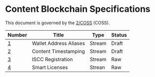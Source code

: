 # Content Blockchain Specifications

This document is governed by the [2/COSS](https://rfc.unprotocols.org/spec:2/COSS/) (COSS).

| Number                         | Title                  | Type   | Status |
| ------------------------------ | ---------------------- | ------ | ------ |
| [1](spec-0001-alias.md)        | Wallet Address Aliases | Stream | Draft  |
| [2](spec-0002-timestamp.md)    | Content Timestamping   | Stream | Draft  |
| [3](spec-0003-iscc.md)         | ISCC Registration      | Stream | Raw    |
| [4](spec-0004-smartlicense.md) | Smart Licenses         | Strean | Raw    |
